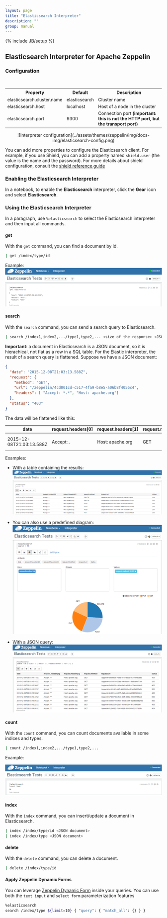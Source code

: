 ```yaml
---
layout: page
title: "Elasticsearch Interpreter"
description: ""
group: manual
---
```

{% include JB/setup %}


## Elasticsearch Interpreter for Apache Zeppelin

### Configuration

<br/>
<table class="table-configuration">
  <tr>
    <th>Property</th>
    <th>Default</th>
    <th>Description</th>
  </tr>
  <tr>
    <td>elasticsearch.cluster.name</td>
    <td>elasticsearch</td>
    <td>Cluster name</td>
  </tr>
  <tr>
    <td>elasticsearch.host</td>
    <td>localhost</td>
    <td>Host of a node in the cluster</td>
  </tr>
  <tr>
    <td>elasticsearch.port</td>
    <td>9300</td>
    <td>Connection port <b>(important: this is not the HTTP port, but the transport port)</b></td>
  </tr>
</table>

<center>
  ![Interpreter configuration](../assets/themes/zeppelin/img/docs-img/elasticsearch-config.png)
</center>


You can add more properties to configure the Elasticsearch client.
For example, if you use Shield, you can add a property named `shield.user` (the value is the name and the password).
For more details about shield configuration, consult the [shield reference guide](https://www.elastic.co/guide/en/shield/current/_using_elasticsearch_java_clients_with_shield.html)



### Enabling the Elasticsearch Interpreter

In a notebook, to enable the **Elasticsearch** interpreter, click the **Gear** icon and select **Elasticsearch**.


### Using the Elasticsearch Interpreter

In a paragraph, use `%elasticsearch` to select the Elasticsearch interpreter and then input all commands.

#### get
With the `get` command, you can find a document by id.

```bash
| get /index/type/id
```

Example:
![Elasticsearch - Get](../assets/themes/zeppelin/img/docs-img/elasticsearch-get.png)


#### search
With the `search` command, you can send a search query to Elasticsearch.

```bash
| search /index1,index2,.../type1,type2,... <size of the response> <JSON document containing the query>
```

**Important**: a document in Elasticsearch is a JSON document, so it is hierachical, not flat as a row in a SQL table.
For the Elastic interpreter, the result of a search query is flattened.
Suppose we have a JSON document:
```json
{
  "date": "2015-12-08T21:03:13.588Z",
  "request": {
    "method": "GET",
    "url": "/zeppelin/4cd001cd-c517-4fa9-b8e5-a06b8f4056c4",
    "headers": [ "Accept: *.*", "Host: apache.org"]
  },
  "status": "403"
}
```

The data will be flattened like this:

date | request.headers[0] | request.headers[1] | request.method | request.url | status
-----|--------------------|--------------------|----------------|-------------|-------
2015-12-08T21:03:13.588Z | Accept: *.* | Host: apache.org | GET | /zeppelin/4cd001cd-c517-4fa9-b8e5-a06b8f4056c4 | 404


Examples:
* With a table containing the results:
![Elasticsearch - Search - table](../assets/themes/zeppelin/img/docs-img/elasticsearch-search-table.png)


* You can also use a predefined diagram:
![Elasticsearch - Search - diagram](../assets/themes/zeppelin/img/docs-img/elasticsearch-search-pie.png)

* With a JSON query:
![Elasticsearch - Search with query](../assets/themes/zeppelin/img/docs-img/elasticsearch-search-json-query-table.png)


#### count
With the `count` command, you can count documents available in some indices and types.

```bash
| count /index1,index2,.../type1,type2,... 
```

Example:

![Elasticsearch - Count](../assets/themes/zeppelin/img/docs-img/elasticsearch-count.png)


#### index
With the `index` command, you can insert/update a document in Elasticsearch.
```bash
| index /index/type/id <JSON document>
| index /index/type <JSON document>
```

#### delete
With the `delete` command, you can delete a document.

```bash
| delete /index/type/id
```



#### Apply Zeppelin Dynamic Forms

You can leverage [Zeppelin Dynamic Form]({{BASE_PATH}}/manual/dynamicform.html) inside your queries. You can use both the `text input` and `select form` parameterization features

```bash
%elasticsearch
search /index/type ${limit=10} { "query": { "match_all": {} } }
```

